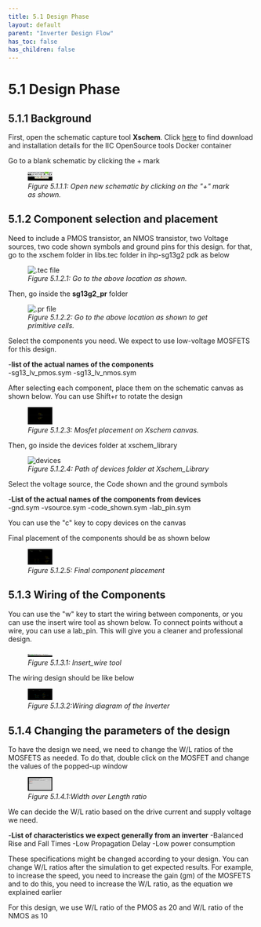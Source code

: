 ```yaml
---
title: 5.1 Design Phase
layout: default
parent: "Inverter Design Flow"
has_toc: false
has_children: false
---
```


# 5.1 Design Phase

## 5.1.1 Background 

First, open the schematic capture tool **Xschem**. Click [here](https://github.com/iic-jku/iic-osic-tools?tab=readme-ov-file) to find download and installation details for the IIC OpenSource tools Docker container 

Go to a blank schematic by clicking the + mark 
<figure>
  <img src="./images/new_schemetic.png" alt="New schematic" width="50">
  <figcaption><em>Figure 5.1.1.1: Open new schematic by clicking on the "+" mark as shown.</em></figcaption>
</figure>

## 5.1.2 Component selection and placement 

Need to include a PMOS transistor, an NMOS transistor, two Voltage sources, two code shown symbols and ground pins for this design. for that, go to the xschem folder in libs.tec folder in ihp-sg13g2 pdk as below 

<figure>
  <img src="./images/insert_location.png" alt=".tec file" width="50">
  <figcaption><em>Figure 5.1.2.1: Go to the above location as shown.</em></figcaption>
</figure>

Then, go inside the **sg13g2_pr** folder

<figure>
  <img src="./images/pr_select.png" alt=".pr file" width="50">
  <figcaption><em>Figure 5.1.2.2: Go to the above location as shown to get primitive cells.</em></figcaption>
</figure>

Select the components you need. We expect to use low-voltage MOSFETS for this design.

-**list of the actual names of the components**  
  -sg13_lv_pmos.sym
  -sg13_lv_nmos.sym

After selecting each component, place them on the schematic canvas as shown below. You can use Shift+r to rotate the design 

<figure>
  <img src="./images/Pmos and Nmos.png" alt="Mosfets" width="50">
  <figcaption><em>Figure 5.1.2.3: Mosfet placement on Xschem canvas.</em></figcaption>
</figure>

Then, go inside the devices folder at xschem_library 

<figure>
  <img src="./images/devices.png" alt="devices" width="50">
  <figcaption><em>Figure 5.1.2.4: Path of devices folder at Xschem_Library </em></figcaption>
</figure>

Select the voltage source, the Code shown and the ground symbols 

-**List of the actual names of the components from devices**  
  -gnd.sym
  -vsource.sym
  -code_shown.sym
  -lab_pin.sym

You can use the "c" key to copy devices on the canvas

Final placement of the components should be as shown below 

<figure>
  <img src="./images/component_placement.png" alt="placement" width="50">
  <figcaption><em>Figure 5.1.2.5: Final component placement </em></figcaption>
</figure>

## 5.1.3 Wiring of the Components 

You can use the "w" key to start the wiring between components, or you can use the insert wire tool as shown below. To connect points without a wire, you can use a lab_pin. This will give you a cleaner and professional design.

<figure>
  <img src="./images/insert_wire.png" alt="wire" width="50">
  <figcaption><em>Figure 5.1.3.1: Insert_wire tool </em></figcaption>
</figure>

The wiring design should be like below 

<figure>
  <img src="./images/wiring_diagram.png" alt="full wiring diagram" width="50">
  <figcaption><em>Figure 5.1.3.2:Wiring diagram of the Inverter </em></figcaption>
</figure>

## 5.1.4 Changing the parameters of the design 

To have the design we need, we need to change the W/L ratios of the MOSFETS as needed. To do that, double click on the MOSFET and change the values of the popped-up window 

<figure>
  <img src="./images/W:L ratios.png" alt="W/L ratios" width="50">
  <figcaption><em>Figure 5.1.4.1:Width over Length ratio</em></figcaption>
</figure>

We can decide the W/L ratio based on the drive current and supply voltage we need. 

-**List of characteristics we expect generally from an inverter**
  -Balanced Rise and Fall Times
  -Low Propagation Delay
  -Low power consumption 

These specifications might be changed according to your design. You can change W/L ratios after the simulation to get expected results. For example, to increase the speed, you need to increase the gain (gm) of the MOSFETS and to do this, you need to increase the W/L ratio, as the equation we explained earlier 

For this design, we use W/L ratio of the PMOS as 20 and W/L ratio of the NMOS as 10








